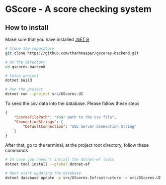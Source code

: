 # GScore - A score checking system

## How to install

Make sure that you have installed [.NET 9](https://dotnet.microsoft.com/en-us/download/dotnet/9.0)

```bash
# Clone the repository
git clone https://github.com/thanhKasper/gscores-backend.git

# At the directory
cd gscores-backend

# Setup project
dotnet build

# Run the project
dotnet run --project src/GScores.UI
```

To seed the csv data into the database. Please follow these steps

```json
{
    "ScoresFilePath": "Your path to the csv file",
    "ConnectionStrings": {
        "DefaultConnection": "SQL Server Connection String"
    }
}
```

After that, go to the terminal, at the project root directory, follow these commands
```bash
# In case you haven't install the dotnet-ef tools
dotnet tool install --global dotnet-ef

# Next start updating the database
dotnet database update -p src/GScores.Infrastructure -s src/GScores.UI
```

